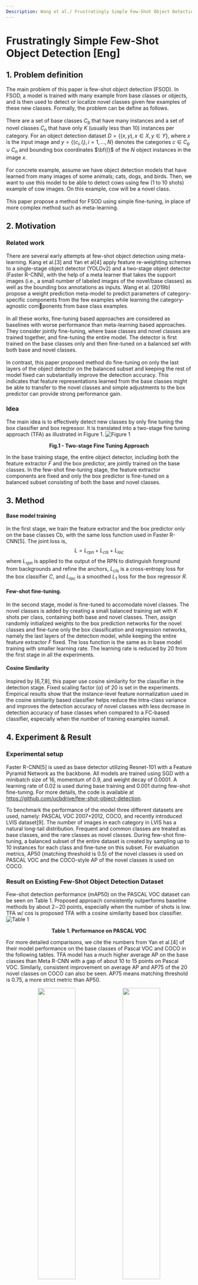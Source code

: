 ```yaml
---
Description: Wang et al./ Frustratingly Simple Few-Shot Object Detection / ICML 2020
---
```


# Frustratingly Simple Few-Shot Object Detection \[Eng\]

##  1. Problem definition

The main problem of this paper is few-shot object detection (FSOD). In FSOD, a model is trained with many example from base classes or objects, and is then used to detect or localize novel classes given few examples of these new classes. Formally, the problem can be define as follows.  <br/> <br/>
There are a set of base classes $C_b$ that
have many instances and a set of novel classes $C_n$ that have
only $K$ (usually less than 10) instances per category. For
an object detection dataset $D = \{ (x, y) , x ∈ X , y ∈ Y \}$,
where $x$ is the input image and $y = \{ (c_i, l_i), i = 1, ..., N \}$
denotes the categories $c ∈ C_b ∪ C_n$ and bounding box
coordinates $\bf{l}$ of the $N$ object instances in the image $x$. <br/> <br/>
For concrete example, assume we have object detection models that have learned from many images of some animals; cats, dogs, and birds. Then, we want to use this model to be able to detect cows using few (1 to 10 shots) example of cow images. On this example, cow will be a novel class.
<br/> <br/>
This paper propose a method for FSOD using simple fine-tuning, in place of more complex method such as meta-learning.
## 2. Motivation

### Related work

There are several early attempts at few-shot object detection using meta-learning. Kang et al.[3] and Yan et al[4] apply feature re-weighting schemes to a single-stage object detector (YOLOv2) and a two-stage object detector (Faster R-CNN), with the help of a meta learner that takes the support images (i.e., a small number of labeled images of the novel/base classes) as well as the bounding box annotations as inputs. Wang et al. (2019b) propose a weight prediction meta-model to predict parameters of category-specific components from the few examples while learning the category-agnostic components from base class examples. 
</br></br>
In all these works, fine-tuning based approaches are considered as baselines with worse performance than meta-learning based approaches. They consider jointly fine-tuning, where base classes and novel classes are trained together, and fine-tuning the entire model. The detector is first trained on the base classes only and then fine-tuned on a balanced set with both base and novel classes. 
</br></br>
In contrast, this paper proposed method do fine-tuning on only the last layers of the object detector on the balanced subset and keeping the rest of model fixed can substantially improve the detection accuracy. This indicates that feature representations learned from the base classes might be able to transfer to the novel classes and simple adjustments to the box predictor can provide strong performance gain.

### Idea

The main idea is to effectively detect new classes by only fine tuning the box classifier and box regressor. It is translated into a two-stage fine tuning approach (TFA) as illustrated in Figure 1.
![Figure 1](../../.gitbook/assets/22/fine-tuning.jpg)
<figcaption align = "center"><b>Fig.1 - Two-stage Fine Tuning Approach</b></figcaption>

In the base training stage, the entire object detector, including both the feature extractor $\mathit{F}$ and the box predictor, are jointly trained on the base classes. In the few-shot fine-tuning stage, the feature extractor components are fixed and only the box predictor is fine-tuned on a balanced subset consisting of both the base and novel classes. 

## 3. Method

#### Base model training
In the first stage, we train the feature extractor and the box predictor only on the base classes Cb, with the same loss function used in Faster R-CNN[5]. The joint loss is,
$$L = L_{rpn} + L_{cls} + L_{loc}$$
where $L_{rpn}$ is applied to the output of the RPN to distinguish
foreground from backgrounds and refine the anchors, $L_{cls}$ is a cross-entropy loss for the box classifier $C$, and $L_{loc}$ is a smoothed $L_1$ loss for the box regressor $R$.

#### Few-shot fine-tuning. 
In the second stage, model is fine-tuned to accomodate novel classes. The novel classes is added by creating a small balanced training set with $K$ shots per class, containing both base and novel classes. Then, assign randomly initialized weights to the box prediction networks for the novel classes and fine-tune only the box classification and regression networks, namely the last layers of the detection model, while keeping the entire feature extractor $F$ fixed. The loss function is the same as in base model training with smaller learning rate. The learning rate is reduced by 20 from the first stage in all the experiments.

#### Cosine Similarity
Inspired by [6,7,8], this paper use cosine similarity for the classifier in the detection stage. Fixed scaling factor (α) of 20 is set in the experiments. Empirical results show that the instance-level feature normalization used in the cosine similarity based classifier helps reduce the intra-class variance and improves the detection accuracy of novel classes with less decrease in detection accuracy of base classes when compared to a FC-based classifier, especially when the number of training examples issmall.

## 4. Experiment & Result

### Experimental setup
Faster R-CNN[5] is used as base detector utilizing Resnet-101 with a Feature Pyramid Network as the backbone. All models are trained using SGD with a minibatch size of 16, momentum of 0.9, and weight decay of 0.0001. A learning rate of 0.02 is used during base training and 0.001 during few-shot fine-tuning. For more details, the code is available at https://github.com/ucbdrive/few-shot-object-detection.

To benchmark the performance of the model three different datasets are used, namely: PASCAL VOC 2007+2012, COCO, and recently introduced LVIS dataset[9]. The number of images in each category in LVIS has a natural long-tail distribution. Frequent and common classes are treated as base classes, and the rare classes as novel classes. During few-shot fine-tuning, a balanced subset of the entire dataset is created by sampling up to 10 instances for each class and fine-tune on this subset.  For evaluation metrics, AP50 (matching threshold is 0.5) of the novel classes is used on PASCAL VOC and the COCO-style AP of the novel classes is used on COCO.

### Result on Existing Few-Shot Object Detection Dataset

Few-shot detection performance (mAP50) on the PASCAL VOC dataset can be seen on Table 1. Proposed approach consistently outperforms baseline methods by about 2∼20 points, especially when the number of shots is low. TFA w/ cos is proposed TFA with a cosine similarity based box classifier.
![Table 1](../../.gitbook/assets/22/table1.jpg)
<figcaption align = "center"><b>Table 1. Performance on PASCAL VOC</b></figcaption>

For more detailed comparisons, we cite the numbers
from Yan et al.[4] of their model performance on the base classes of Pascal VOC and COCO in the following tables. TFA model has a much higher average AP on the base classes than Meta R-CNN with a gap of about 10 to 15 points on Pascal VOC. Similarly, consistent improvement on average AP and AP75 of the 20 novel classes on COCO can also be seen. AP75 means matching threshold is 0.75, a more strict metric than AP50.
<p align="middle">
  <img src="../../.gitbook/assets/22/table2.jpg" width="45%" />
  <img src="../../.gitbook/assets/22/table3.jpg" width="45%" />   
</p>
<figcaption align = "center"><b> Table 2. Performance for base and novel classes on PASCAL VOC (left) and novel classes on COCO (right)</b></figcaption>


### Result on Generalized Benchmark
This paper also propose new evaluation protocol for few-shot object detection. First reason why this new protocol needed is because previous protocols focus only on the performance on novel classes. This ignores the potential performance drop in base classes and thus the overall performance of the network. Second, the sample variance is large due to the few samples that are used for training. This makes it difficult to draw conclusions from comparisons against other methods, as differences in performance could be insignificant.

In the new evaluation protocol, benchmarking include report AP on base classes (bAP) and is added to the the overall AP in addition to AP on the novel classes (nAP). This allows us to observe trends in performance on both base and novel classes, and the overall performance of the network.

Results of new proposed generalized benchmark on LVIS is in Table 3. Compared to the methods in Gupta et al.[9], TFA is able to achieve better performance of ∼1-1.5 points in overall AP and ∼2-4 points in AP for rare and common classes. TFA can also handle imbalance without repeated sampling. Previously, in LVIS weighted sampling scheme[9] is used to address data imbalances. In this setting, the baseline methods can only achieve ∼2-3 points in AP for rare classes. On the other hand, TFA increase the AP on rare classes by around 13 points and on common classes by around 1 point. This result show how fine-tuning scheme is able to address the severe data imbalance issue without needing repeated sampling.


![Table 3](../../.gitbook/assets/22/table4.JPG)
<figcaption align = "center"><b> Table 3. Generalized object detection benchmarks on LVIS.</b></figcaption>


Generalized benchmark on PASCAL VOC is in Figure 4 and COCO in Figure 5. On both datasets, AP values are evaluated on base classes and the novel classes. On PASCAL VOC, we evaluate our models over 30 repeated runs and report the average and the 95% confidence interval. On COCO, we provide results on 1, 2, 3, and 5 shots in addition to the 10 and 30 shots used by the existing benchmark for a better picture of performance trends in the low-shot regime. 

![Fig. 2: Result in PASCAL VOC dataset.](../../.gitbook/assets/22/figure4.jpg)
<figcaption align = "center"><b> Fig. 2. Generalized benchmarks on PASCAL VOC</b></figcaption>

![Fig. 3: Result in COCO dataset.](../../.gitbook/assets/22/figure5.jpg)
<figcaption align = "center"><b>Fig. 3. Generalized  benchmarks on COCO</b></figcaption>

### Ablation Study and Visualization

#### Ablation Studies
Two ablation studies were done in the paper, one regarding box classifier weight initialization and another one related to scaling factor of cosine similarity. These studies are useful to find appropriate method to be used in the experiments.

Two different ways of initializing the weights of the novel classifier before few-shot fine-tuning are explored, which are: (1) random initialization and (2) fine-tuning a predictor on the novel set only and use the learned classifier weights as initialization. Both methods are compared on K = 1, 3, 10 on split 3 of PASCAL VOC and COCO. On PASCAL VOC, simple random initialization can outperform initialization using fine-tuned novel weights. On COCO, using the novel weights can improve the performance over random initialization. This is probably due to the increased complexity and number of classes of COCO compared to PASCAL VOC. Based on this result, random initialization is selected for all PASCAL VOC experiments and novel initialization is for all COCO and LVIS experiments.

Three different cosine similarity scaling factors are observed, α = 10, 20, 50. On PASCAL VOC, α = 20 outperforms the other scale factors in both base AP and novel AP. On COCO, α = 20 achieves better novel AP at the cost of worse base AP. Since it has the best performance on novel classes across both datasets,  α = 20 is used in all experiments with cosine similarity.
<p align="middle">
  <img src="../../.gitbook/assets/22/table5.jpg" width="45%" />
  <img src="../../.gitbook/assets/22/table6.jpg" width="45%" />   
</p>
<figcaption align = "center"><b> Table 4. Performance for base and novel classes on PASCAL VOC (left) and novel classes on COCO (right)</b></figcaption>

#### Qualitative Visualization
Visualization that shows resulting bounding box can be seen on the figure below, showing success (green boxes) and failure cases (red boxes). The failure cases include misclassifying novel objects as similar base objects, e.g., row 2 columns 1, 2, 3, and 4, mislocalizing the objects, e.g., row 2 column 5, and missing detections, e.g., row 4 columns 1 and 5.

![Figure 2](../../.gitbook/assets/22/qual_result.jpg)
<figcaption align = "center"><b>Fig. 4. Qualitative visualizations of
the detected novel objects on PASCAL VOC and COCO</b></figcaption>

## 5. Conclusion & Discussion

### Conclusion
Proposed two-stage fine tuning approach can effectively work for FSOD. Not only it is less costly, it also outperformed previous meta learning methods on current bechmarks. To make the fine-tuning works, the feature extractor need to be frozen and only the box classifiers weight are fine-tuned.  In addition, more reliable benchmarks with revised evaluation protocols are also proposed. On the new benchmarks, TFA achieved new states of the arts, and on the LVIS dataset it improved the AP of rare classes by 4 points with negligible reduction of the AP of frequent classes. Proof how TFA can also handle imbalanced classes.

### Discussion
The proposed method needs to build balanced subset every fine-tuning which will need the base classes when fine tuning. This may be unfavorable in cases where the base classes data is unavailable when the model need to work with novel classes.


### Take home message \(오늘의 교훈\)

> We can use fine-tuning on last layers for few-shot object detection as alternative to meta-learning.

## Author / Reviewer information

### Author

**Muhammad Adi Nugroho** 

* KAIST
* Computational Intelligence Lab. - EE
* https://github.com/madin162


## Reference & Additional materials

1. X. Wang, T. Huang, J. Gonzalez, T. Darrell, and F. Yu, “Frustratingly Simple Few-Shot Object Detection,” in Proceedings of the 37th International Conference on Machine Learning, Nov. 2020, pp. 9919–9928. Accessed: Oct. 18, 2021. [Online]. Available: https://proceedings.mlr.press/v119/wang20j.html
2. https://github.com/ucbdrive/few-shot-object-detection
3. Kang, B., Liu, Z., Wang, X., Yu, F., Feng, J., and Darrell, T. Few-shot object detection via feature reweighting. In ICCV, 2019.
4. Yan, X., Chen, Z., Xu, A., Wang, X., Liang, X., and Lin, L. Meta r-cnn: Towards general solver for instance-level lowshot learning. In Proceedings of the IEEE International Conference on Computer Vision, pp. 9577–9586, 2019
5. Ren, S., He, K., Girshick, R., and Sun, J. Faster r-cnn: Towards real-time object detection with region proposal networks. In Advances in neural information processing systems, pp. 91–99, 2015.
6. Gidaris, S. and Komodakis, N. Dynamic few-shot visual learning without forgetting. In Proceedings of the IEEE Conference on Computer Vision and Pattern Recognition, pp. 4367–4375, 2018.
7. Qi, H., Brown, M., and Lowe, D. G. Low-shot learning with imprinted weights. In Proceedings of the IEEE conference on computer vision and pattern recognition, pp. 5822–5830, 2018.
8. Chen, W.-Y., Liu, Y.-C., Kira, Z., Wang, Y.-C. F., and Huang, J.-B. A closer look at few-shot classification. arXiv preprint arXiv:1904.04232, 2019.
9. Gupta, A., Dollar, P., and Girshick, R. Lvis: A dataset for large vocabulary instance segmentation. In Proceedings of the IEEE Conference on Computer Vision and Pattern Recognition, pp. 5356–5364, 2019.